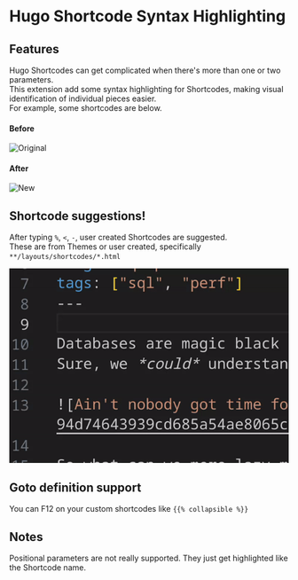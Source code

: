 # Hugo Shortcode Syntax Highlighting  

## Features  
Hugo Shortcodes can get complicated when there's more than one or two parameters.  
This extension add some syntax highlighting for Shortcodes, making visual identification of individual pieces easier.  
For example, some shortcodes are below.  


#### Before  
![Original](Hugo_Original.png)

#### After  
![New](Hugo_Demo.png)

## Shortcode suggestions!  
After typing `%`, `<`, `-`, user created Shortcodes are suggested.  
These are from Themes or user created, specifically `**/layouts/shortcodes/*.html`  

![test](Hugo_ShortcodeSuggestion.gif)

## Goto definition support  
You can F12 on your custom shortcodes like `{{% collapsible %}}`

## Notes  
Positional parameters are not really supported. They just get highlighted like the Shortcode name.